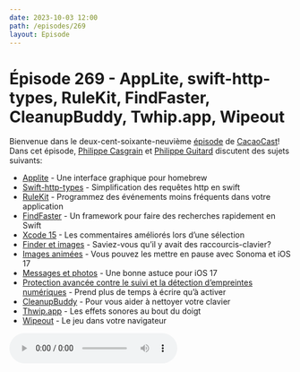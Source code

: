 ```yaml
---
date: 2023-10-03 12:00
path: /episodes/269
layout: Episode
---
```

# Épisode 269 - AppLite, swift-http-types, RuleKit, FindFaster, CleanupBuddy, Twhip.app, Wipeout
<p>Bienvenue dans le deux-cent-soixante-neuvi&egrave;me&nbsp;<a href="https://cacaocast.com/media/cacaocast_269.mp3" title="CacaoCast Episode 269">épisode</a> de <a href="https://mastodon.world/@cacaocast" title="CacaoCast sur Mastodon.world">CacaoCast</a>! Dans cet épisode, <a href="https://mastodon.social/@philippec" title="Philippe Casgrain sur Mastodon.social">Philippe Casgrain</a> et <a href="https://mastodon.social/@philippeguitard" title="Philippe Guitard sur Mastodon.social">Philippe Guitard</a> discutent des sujets suivants:</p>
<ul>
<li><a href="https://aerolite.dev/applite/index.html" title="Applite">Applite</a> - Une interface graphique pour homebrew</li>
<li><a href="https://github.com/apple/swift-http-types" title="Swift-http-types">Swift-http-types</a> - Simplification des requêtes http en swift</li>
<li><a href="https://github.com/Dean151/RuleKit" title="RuleKit">RuleKit</a> - Programmez des événements moins fréquents dans votre application</li>
<li><a href="https://github.com/Finnvoor/FindFaster" title="FindFaster">FindFaster</a> - Un framework pour faire des recherches rapidement en Swift</li>
<li><a href="https://mastodon.social/@ramzesenok/110793315889093565" title="Xcode 15">Xcode 15</a> - Les commentaires améliorés lors d’une sélection</li>
<li><a href="https://mastodon.social/@Tinrocket@mastodon.online/111042194064428721" title="Finder et images">Finder et images</a> - Saviez-vous qu’il y avait des raccourcis-clavier?</li>
<li><a href="https://mastodon.social/@lapcatsoftware@appdot.net/111054643151547081" title="Images animées">Images animées</a> - Vous pouvez les mettre en pause avec Sonoma et iOS 17</li>
<li><a href="https://mastodon.social/@davemark/111103137053300554" title="Messages et photos">Messages et photos</a> - Une bonne astuce pour iOS 17</li>
<li><a href="https://mastodon.social/@tcook@hachyderm.io/111089002775435786" title="Protection avancée contre le suivi et la détection d’empreintes numériques">Protection avancée contre le suivi et la détection d’empreintes numériques</a> - Prend plus de temps à écrire qu’à activer</li>
<li><a href="https://cleanupbuddy.app" title="CleanupBuddy">CleanupBuddy</a> - Pour vous aider à nettoyer votre clavier</li>
<li><a href="https://thwip.app" title="Thwip.app">Thwip.app</a> - Les effets sonores au bout du doigt</li>
<li><a href="https://mastodon.social/@jwz/110889062253879391" title="Wipeout">Wipeout</a> - Le jeu dans votre navigateur</li>
</ul>
<p><audio controls><source src="https://cacaocast.com/media/cacaocast_269.mp3" type="audio/mpeg"><source src="https://cacaocast.com/media/cacaocast_269.mp3" type="audio/mp4">Votre navigateur ne supporte pas l'élément audio / Your browser does not support the audio element.</audio></p>

